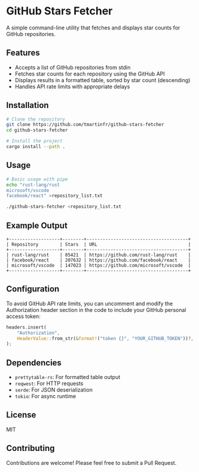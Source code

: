 # GitHub Stars Fetcher

A simple command-line utility that fetches and displays star counts for GitHub repositories.

## Features

- Accepts a list of GitHub repositories from stdin
- Fetches star counts for each repository using the GitHub API
- Displays results in a formatted table, sorted by star count (descending)
- Handles API rate limits with appropriate delays

## Installation

```bash
# Clone the repository
git clone https://github.com/tmartinfr/github-stars-fetcher
cd github-stars-fetcher

# Install the project
cargo install --path .
```

## Usage

```bash
# Basic usage with pipe
echo "rust-lang/rust
microsoft/vscode
facebook/react" >repository_list.txt

./github-stars-fetcher <repository_list.txt
```

## Example Output

```
+-------------------+--------+--------------------------------------+
| Repository        | Stars  | URL                                  |
+-------------------+--------+--------------------------------------+
| rust-lang/rust    | 85421  | https://github.com/rust-lang/rust    |
| facebook/react    | 207632 | https://github.com/facebook/react    |
| microsoft/vscode  | 147023 | https://github.com/microsoft/vscode  |
+-------------------+--------+--------------------------------------+
```

## Configuration

To avoid GitHub API rate limits, you can uncomment and modify the Authorization header section in the code to include your GitHub personal access token:

```rust
headers.insert(
    "Authorization",
    HeaderValue::from_str(&format!("token {}", "YOUR_GITHUB_TOKEN"))?,
);
```

## Dependencies

- `prettytable-rs`: For formatted table output
- `reqwest`: For HTTP requests
- `serde`: For JSON deserialization
- `tokio`: For async runtime

## License

MIT

## Contributing

Contributions are welcome! Please feel free to submit a Pull Request.

